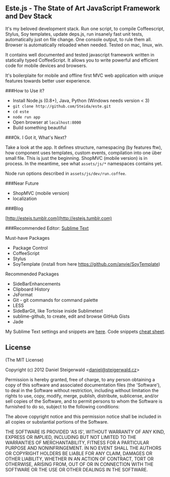 
Este.js - The State of Art JavaScript Framework and Dev Stack
-------------------------------------------------------

It's my beloved development stack. Run one script, to compile Coffeescript,
Stylus, Soy templates, update deps.js, run insanely fast unit tests,
automatically just on file change. One console output, to rule them all.
Browser is automatically reloaded when needed. Tested on mac, linux, win.

It contains well documented and tested javascript framework written in
statically typed CoffeeScript. It allows you to write powerful and efficient code for mobile devices and browsers.

It's boilerplaite for mobile and offline first MVC web application with unique
features towards better user experience.

###How to Use it?

  - Install Node.js (0.8+), Java, Python (Windows needs version < 3)
  - `git clone http://github.com/Steida/este.git`
  - `cd este`
  - `node run app`
  - Open browser at `localhost:8000`
  - Build something beautiful

###Ok. I Got it, What's Next?

Take a look at the app. It defines structure, namespacing (by features ftw), how component uses templates, custom events, compilation into one über small file. This is just the beginning. ShopMVC (mobile version) is in process. In the meantime, see what `assets/js/*` namespaces contains yet.

Node run options described in `assets/js/dev/run.coffee`.

###Near Future

  - ShopMVC (mobile version)
  - localization

###Blog

[http://estejs.tumblr.com](http://estejs.tumblr.com)

###Recommended Editor: [Sublime Text](http://www.sublimetext.com)

Must-have Packages

  - Package Control
  - CoffeeScript
  - Stylus
  - SoyTemplate (install from here https://github.com/anvie/SoyTemplate)

Recommended Packages

  - SideBarEnhancements
  - Clipboard History
  - JsFormat
  - Git - git commands for command palette
  - LESS
  - SideBarGit, like Tortoise inside Sublimetext
  - sublime-github, to create, edit and browse GitHub Gists
  - Jade

My Sublime Text settings and snippets are [here](https://github.com/Steida/Sublimetext-user-settings). Code snippets [cheat sheet](http://estejs.tumblr.com/post/29363589575/este-js-sublime-text-code-snippets-cheat-sheet).

## License

(The MIT License)

Copyright (c) 2012 Daniel Steigerwald &lt;daniel@steigerwald.cz&gt;

Permission is hereby granted, free of charge, to any person obtaining
a copy of this software and associated documentation files (the
'Software'), to deal in the Software without restriction, including
without limitation the rights to use, copy, modify, merge, publish,
distribute, sublicense, and/or sell copies of the Software, and to
permit persons to whom the Software is furnished to do so, subject to
the following conditions:

The above copyright notice and this permission notice shall be
included in all copies or substantial portions of the Software.

THE SOFTWARE IS PROVIDED 'AS IS', WITHOUT WARRANTY OF ANY KIND,
EXPRESS OR IMPLIED, INCLUDING BUT NOT LIMITED TO THE WARRANTIES OF
MERCHANTABILITY, FITNESS FOR A PARTICULAR PURPOSE AND NONINFRINGEMENT.
IN NO EVENT SHALL THE AUTHORS OR COPYRIGHT HOLDERS BE LIABLE FOR ANY
CLAIM, DAMAGES OR OTHER LIABILITY, WHETHER IN AN ACTION OF CONTRACT,
TORT OR OTHERWISE, ARISING FROM, OUT OF OR IN CONNECTION WITH THE
SOFTWARE OR THE USE OR OTHER DEALINGS IN THE SOFTWARE.